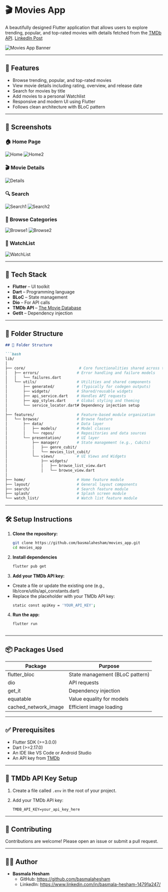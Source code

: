 # 🎬 Movies App

A beautifully designed Flutter application that allows users to explore trending, popular, and top-rated movies with details fetched from the [TMDb API](https://www.themoviedb.org/documentation/api).
[LinkedIn Post](https://www.linkedin.com/posts/basmala-hesham-14791a247_flutter-dart-moviesapp-activity-7292585164713451522-8fao?utm_source=share&utm_medium=member_android&rcm=ACoAAD0usUcBNDIT8NT0GUW7WzzcfqyQVdhtr_8)

![Movies App Banner](https://github.com/user-attachments/assets/6e665761-e6d9-411f-be5e-29812836b42c)

---

## 📱 Features

- Browse trending, popular, and top-rated movies
- View movie details including rating, overview, and release date
- Search for movies by title
- Add movies to a personal Watchlist
- Responsive and modern UI using Flutter
- Follows clean architecture with BLoC pattern

---

## 📸 Screenshots

### 🏠 Home Page
![Home](https://github.com/user-attachments/assets/cb3e8469-6662-40fb-b431-75bdc80cfaa8)
![Home2](https://github.com/user-attachments/assets/1e6ffed5-a02f-4da2-837f-77a202ffae15)

### 🎬 Movie Details
![Details](https://github.com/user-attachments/assets/5aa3d0f2-02db-418c-8a69-aec36d8c011e)

### 🔍 Search
![Search1](https://github.com/user-attachments/assets/e202b30f-f269-463c-8b70-a8091ef1b9a9)
![Search2](https://github.com/user-attachments/assets/d49f010e-86d9-43e6-ba1d-190115ac53b6)

### 📂 Browse Categories
![Browse1](https://github.com/user-attachments/assets/f35f09a6-2abd-486c-ae64-eb09dd27fcaf)
![Browse2](https://github.com/user-attachments/assets/50b012c5-48d9-4b3f-b99a-fcb317cf1547)

### 📌 WatchList
![WatchList](https://github.com/user-attachments/assets/c191100a-ae50-4383-aa4c-05d8b2bd9631)

---

## 🧰 Tech Stack

- **Flutter** – UI toolkit
- **Dart** – Programming language
- **BLoC** – State management
- **Dio** – For API calls
- **TMDb API** – [The Movie Database](https://www.themoviedb.org/documentation/api)
- **GetIt** – Dependency injection

---

## 📁 Folder Structure

```markdown
## 📁 Folder Structure

```bash
lib/
│
├── core/                        # Core functionalities shared across the app
│   ├── errors/                 # Error handling and failure models
│   │   └── failures.dart
│   └── utils/                  # Utilities and shared components
│       ├── generated/          # (Typically for codegen outputs)
│       ├── widgets/            # Shared/reusable widgets
│       ├── api_service.dart    # Handles API requests
│       ├── app_styles.dart     # Global styling and theming
│       └── service_locator.dart# Dependency injection setup
│
├── features/                   # Feature-based module organization
│   └── browse/                 # Browse feature
│       ├── data/               # Data layer
│       │   ├── models/         # Model classes
│       │   └── repos/          # Repositories and data sources
│       └── presentation/       # UI layer
│           ├── manager/        # State management (e.g., Cubits)
│           │   ├── genre_cubit/
│           │   └── movies_list_cubit/
│           └── views/          # UI Views and Widgets
│               ├── widgets/
│               │   ├── browse_list_view.dart
│               │   └── browse_view.dart
│
├── home/                       # Home feature module
├── layout/                     # General layout components
├── search/                     # Search feature module
├── splash/                     # Splash screen module
└── watch_list/                 # Watch list feature module
```

---

## 🛠️ Setup Instructions

1. **Clone the repository:**

   ```bash
   git clone https://github.com/basmalahesham/movies_app.git
   cd movies_app
2. **Install dependencies**
   ```bash
   flutter pub get
3. **Add your TMDb API key:**
- Create a file or update the existing one (e.g., lib/core/utils/api_constants.dart)
- Replace the placeholder with your TMDb API key:
   ```bash
   static const apiKey = 'YOUR_API_KEY';
4. **Run the app:**
   ```bash
   flutter run
  
---

## 📦 Packages Used

| Package                | Purpose                         |
|------------------------|----------------------------------|
| flutter_bloc           | State management (BLoC pattern) |
| dio                    | API requests                    |
| get_it                 | Dependency injection            |
| equatable              | Value equality for models       |
| cached_network_image   | Efficient image loading         |

---

## ✅ Prerequisites

- Flutter SDK (>=3.0.0)  
- Dart (>=2.17.0)  
- An IDE like VS Code or Android Studio  
- An API key from [TMDb](https://www.themoviedb.org/settings/api)

---

## 🔑 TMDb API Key Setup

1. Create a file called `.env` in the root of your project.  
2. Add your TMDb API key:

   ```env
   TMDB_API_KEY=your_api_key_here

---

## 🤝 Contributing

Contributions are welcome! Please open an issue or submit a pull request.

---

## 🙋‍♀️ Author

- **Basmala Hesham**
  - GitHub: https://github.com/basmalahesham
  - LinkedIn: https://www.linkedin.com/in/basmala-hesham-14791a247/


